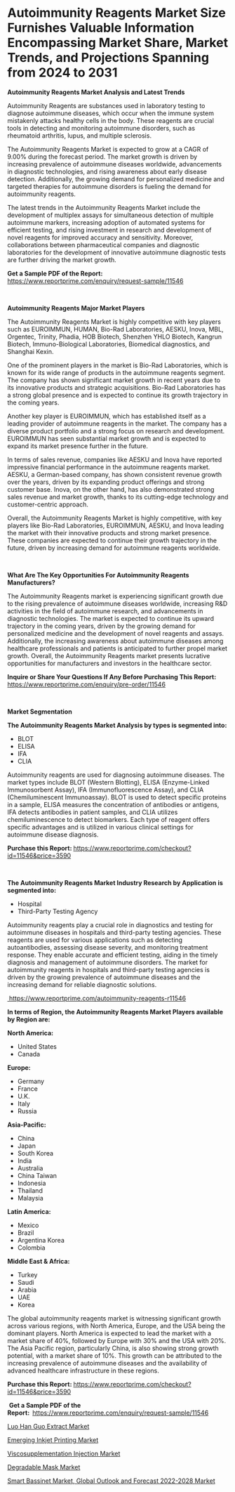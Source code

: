 <p><h1>Autoimmunity Reagents Market Size Furnishes Valuable Information Encompassing Market Share, Market Trends, and Projections Spanning from 2024 to 2031</h1></p><p><strong>Autoimmunity Reagents Market Analysis and Latest Trends</strong></p>
<p><p>Autoimmunity Reagents are substances used in laboratory testing to diagnose autoimmune diseases, which occur when the immune system mistakenly attacks healthy cells in the body. These reagents are crucial tools in detecting and monitoring autoimmune disorders, such as rheumatoid arthritis, lupus, and multiple sclerosis.</p><p>The Autoimmunity Reagents Market is expected to grow at a CAGR of 9.00% during the forecast period. The market growth is driven by increasing prevalence of autoimmune diseases worldwide, advancements in diagnostic technologies, and rising awareness about early disease detection. Additionally, the growing demand for personalized medicine and targeted therapies for autoimmune disorders is fueling the demand for autoimmunity reagents.</p><p>The latest trends in the Autoimmunity Reagents Market include the development of multiplex assays for simultaneous detection of multiple autoimmune markers, increasing adoption of automated systems for efficient testing, and rising investment in research and development of novel reagents for improved accuracy and sensitivity. Moreover, collaborations between pharmaceutical companies and diagnostic laboratories for the development of innovative autoimmune diagnostic tests are further driving the market growth.</p></p>
<p><strong>Get a Sample PDF of the Report:&nbsp;</strong> <a href="https://www.reportprime.com/enquiry/request-sample/11546">https://www.reportprime.com/enquiry/request-sample/11546</a></p>
<p>&nbsp;</p>
<p><strong>Autoimmunity Reagents Major Market Players</strong></p>
<p><p>The Autoimmunity Reagents Market is highly competitive with key players such as EUROIMMUN, HUMAN, Bio-Rad Laboratories, AESKU, Inova, MBL, Orgentec, Trinity, Phadia, HOB Biotech, Shenzhen YHLO Biotech, Kangrun Biotech, Immuno-Biological Laboratories, Biomedical diagnostics, and Shanghai Kexin. </p><p>One of the prominent players in the market is Bio-Rad Laboratories, which is known for its wide range of products in the autoimmune reagents segment. The company has shown significant market growth in recent years due to its innovative products and strategic acquisitions. Bio-Rad Laboratories has a strong global presence and is expected to continue its growth trajectory in the coming years.</p><p>Another key player is EUROIMMUN, which has established itself as a leading provider of autoimmune reagents in the market. The company has a diverse product portfolio and a strong focus on research and development. EUROIMMUN has seen substantial market growth and is expected to expand its market presence further in the future.</p><p>In terms of sales revenue, companies like AESKU and Inova have reported impressive financial performance in the autoimmune reagents market. AESKU, a German-based company, has shown consistent revenue growth over the years, driven by its expanding product offerings and strong customer base. Inova, on the other hand, has also demonstrated strong sales revenue and market growth, thanks to its cutting-edge technology and customer-centric approach.</p><p>Overall, the Autoimmunity Reagents Market is highly competitive, with key players like Bio-Rad Laboratories, EUROIMMUN, AESKU, and Inova leading the market with their innovative products and strong market presence. These companies are expected to continue their growth trajectory in the future, driven by increasing demand for autoimmune reagents worldwide.</p></p>
<p>&nbsp;</p>
<p><strong>What Are The Key Opportunities For Autoimmunity Reagents Manufacturers?</strong></p>
<p><p>The Autoimmunity Reagents market is experiencing significant growth due to the rising prevalence of autoimmune diseases worldwide, increasing R&D activities in the field of autoimmune research, and advancements in diagnostic technologies. The market is expected to continue its upward trajectory in the coming years, driven by the growing demand for personalized medicine and the development of novel reagents and assays. Additionally, the increasing awareness about autoimmune diseases among healthcare professionals and patients is anticipated to further propel market growth. Overall, the Autoimmunity Reagents market presents lucrative opportunities for manufacturers and investors in the healthcare sector.</p></p>
<p><strong>Inquire or Share Your Questions If Any Before Purchasing This Report:</strong> <a href="https://www.reportprime.com/enquiry/pre-order/11546">https://www.reportprime.com/enquiry/pre-order/11546</a></p>
<p>&nbsp;</p>
<p><strong>Market Segmentation</strong></p>
<p><strong>The Autoimmunity Reagents Market Analysis by types is segmented into:</strong></p>
<p><ul><li>BLOT</li><li>ELISA</li><li>IFA</li><li>CLIA</li></ul></p>
<p><p>Autoimmunity reagents are used for diagnosing autoimmune diseases. The market types include BLOT (Western Blotting), ELISA (Enzyme-Linked Immunosorbent Assay), IFA (Immunofluorescence Assay), and CLIA (Chemiluminescent Immunoassay). BLOT is used to detect specific proteins in a sample, ELISA measures the concentration of antibodies or antigens, IFA detects antibodies in patient samples, and CLIA utilizes chemiluminescence to detect biomarkers. Each type of reagent offers specific advantages and is utilized in various clinical settings for autoimmune disease diagnosis.</p></p>
<p><strong>Purchase this Report:&nbsp;</strong><a href="https://www.reportprime.com/checkout?id=11546&price=3590">https://www.reportprime.com/checkout?id=11546&price=3590</a></p>
<p>&nbsp;</p>
<p><strong>The Autoimmunity Reagents Market Industry Research by Application is segmented into:</strong></p>
<p><ul><li>Hospital</li><li>Third-Party Testing Agency</li></ul></p>
<p><p>Autoimmunity reagents play a crucial role in diagnostics and testing for autoimmune diseases in hospitals and third-party testing agencies. These reagents are used for various applications such as detecting autoantibodies, assessing disease severity, and monitoring treatment response. They enable accurate and efficient testing, aiding in the timely diagnosis and management of autoimmune disorders. The market for autoimmunity reagents in hospitals and third-party testing agencies is driven by the growing prevalence of autoimmune diseases and the increasing demand for reliable diagnostic solutions.</p></p>
<p><a href="https://www.reportprime.com/autoimmunity-reagents-r11546">&nbsp;https://www.reportprime.com/autoimmunity-reagents-r11546</a></p>
<p><strong>In terms of Region, the Autoimmunity Reagents Market Players available by Region are:</strong></p>
<p>
    <p> <strong> North America: </strong>
        <ul>
            <li>United States</li>
            <li>Canada</li>
        </ul>
        </p> 
    <p> <strong> Europe: </strong>
        <ul>
            <li>Germany</li>
            <li>France</li>
            <li>U.K.</li>
            <li>Italy</li>
            <li>Russia</li>
        </ul>
        </p> 
    <p> <strong> Asia-Pacific: </strong>
        <ul>
            <li>China</li>
            <li>Japan</li>
            <li>South Korea</li>
            <li>India</li>
            <li>Australia</li>
            <li>China Taiwan</li>
            <li>Indonesia</li>
            <li>Thailand</li>
            <li>Malaysia</li>
        </ul>
        </p> 
    <p> <strong> Latin America: </strong>
        <ul>
            <li>Mexico</li>
            <li>Brazil</li>
            <li>Argentina Korea</li>
            <li>Colombia</li>
        </ul>
        </p> 
    <p> <strong> Middle East & Africa: </strong>
        <ul>
            <li>Turkey</li>
            <li>Saudi</li>
            <li>Arabia</li>
            <li>UAE</li>
            <li>Korea</li>
        </ul>
    </p>
    </p>
<p><p>The global autoimmunity reagents market is witnessing significant growth across various regions, with North America, Europe, and the USA being the dominant players. North America is expected to lead the market with a market share of 40%, followed by Europe with 30% and the USA with 20%. The Asia Pacific region, particularly China, is also showing strong growth potential, with a market share of 10%. This growth can be attributed to the increasing prevalence of autoimmune diseases and the availability of advanced healthcare infrastructure in these regions.</p></p>
<p><strong>Purchase this Report: </strong><a href="https://www.reportprime.com/checkout?id=11546&price=3590">https://www.reportprime.com/checkout?id=11546&price=3590</a></p>
<p>&nbsp;<strong>Get a Sample PDF of the Report:&nbsp;&nbsp;</strong><a href="https://www.reportprime.com/enquiry/request-sample/11546">https://www.reportprime.com/enquiry/request-sample/11546</a></p>
<p><strong></strong></p>
<p><p><a href="https://github.com/hrhzhypq19/Market-Research-Report-List-1/blob/main/luo-han-guo-extract-market.md">Luo Han Guo Extract Market</a></p><p><a href="https://medium.com/@nyahmertz1928/emerging-inkjet-printing-market-indicators-market-size-regional-breakdown-market-player-633991308f32">Emerging Inkjet Printing Market</a></p><p><a href="https://github.com/CliffMedina6/Market-Research-Report-List-6/blob/main/viscosupplementation-injection-market.md">Viscosupplementation Injection Market</a></p><p><a href="https://medium.com/@nyahmertz1928/navigating-the-global-degradable-mask-market-landscape-trends-forecasts-and-impact-analysis-a317e4c74af3">Degradable Mask Market</a></p><p><a href="https://issuu.com/reportprime-2/docs/smart-bassinet-market-global-outloo_bd53c4aa39ee7a">Smart Bassinet Market, Global Outlook and Forecast 2022-2028 Market</a></p></p>